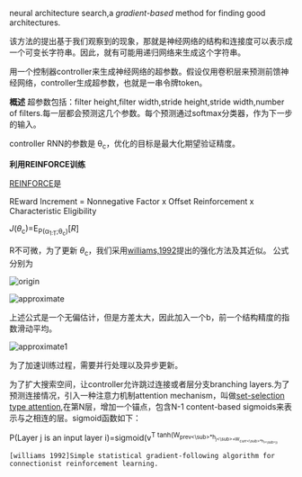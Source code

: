 neural architecture search,a _gradient-based_ method for finding good architectures.

该方法的提出基于我们观察到的现象，那就是神经网络的结构和连接度可以表示成一个可变长字符串。因此，就有可能用递归网络来生成这个字符串。

用一个控制器controller来生成神经网络的超参数。假设仅用卷积层来预测前馈神经网络，controller生成超参数，也就是一串令牌token。

**概述**
超参数包括：filter height,filter width,stride height,stride width,number of filters.每一层都会预测这几个参数。每个预测通过softmax分类器，作为下一步的输入。

controller RNN的参数是 θ<sub>c</sub>，优化的目标是最大化期望验证精度。


**利用REINFORCE训练**

[REINFORCE](http://neuro.bstu.by/ai/To-dom/My_research/Papers-2.1-done/RRNN/1/Ref/williams-92.pdf)是

REward Increment = Nonnegative Factor x Offset Reinforcement x Characteristic Eligibility

_J_(_θ_<sub>c</sub>)=E<sub>P(α<sub>1:T</sub>;θ<sub>c</sub>)</sub>[_R_]

R不可微，为了更新 _θ_<sub>c</sub>，我们采用[williams,1992](https://cloud.tencent.com/developer/article/1361122)提出的强化方法及其近似。
公式分别为

![origin](https://github.com/willhelm-nudt/photo/blob/master/williams92.png)

![approximate](https://github.com/willhelm-nudt/photo/blob/master/approx.png)

上述公式是一个无偏估计，但是方差太大，因此加入一个b，前一个结构精度的指数滑动平均。

![approximate1](https://github.com/willhelm-nudt/photo/blob/master/approx1.png)

为了加速训练过程，需要并行处理以及异步更新。

为了扩大搜索空间，让controller允许跳过连接或者层分支branching layers.为了预测连接情况，引入一种注意力机制attention mechanism，叫做[set-selection type attention](https://arxiv.org/abs/1511.04834),在第N层，增加一个锚点，包含N-1 content-based sigmoids来表示与之相连的层。sigmoid函数如下：

P(Layer j is an input layer i)=sigmoid(v<sup>T tanh(W<sub>prev<\sub>*h<sub>j<\sub>+W<sub>curr<\sub>*h<sub>i<\sub>))


```
[williams 1992]Simple statistical gradient-following algorithm for connectionist reinforcement learning.
```

